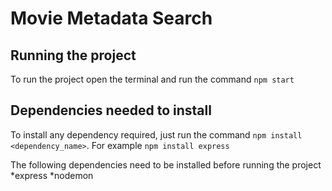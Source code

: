 # Movie Metadata Search

## Running the project

To run the project open the terminal and run the command `npm start`

## Dependencies needed to install

To install any dependency required, just run the command `npm install <dependency_name>`. 
For example `npm install express`

The following dependencies need to be installed before running the project
*express
*nodemon
